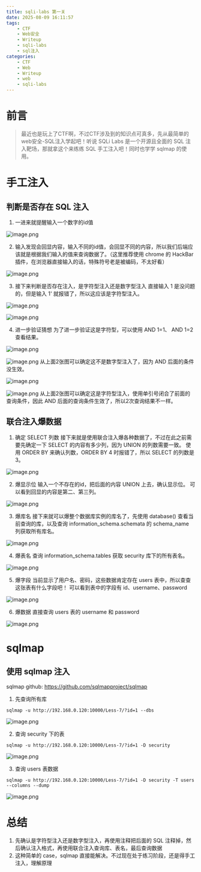 ```yaml
---
title: sqli-labs 第一关
date: 2025-08-09 16:11:57
tags:
    - CTF
    - Web安全
    - Writeup
    - sqli-labs
    - sql注入
categories:
    - CTF
    - Web
    - Writeup
    - web
    - sqli-labs
---
```

# 前言

> 最近也是玩上了CTF啊，不过CTF涉及到的知识点可真多，先从最简单的web安全-SQL注入学起吧！听说 SQLi Labs 是一个开源且全面的 SQL 注入靶场，那就拿这个来练练 SQL 手工注入吧！同时也学学 sqlmap 的使用。

# 手工注入
## 判断是否存在 SQL 注入
1. 一进来就提醒输入一个数字的id值

![image.png](https://s2.loli.net/2025/08/09/zmUvZL6F91Gatuh.png)

2. 输入发现会回显内容，输入不同的id值，会回显不同的内容，所以我们后端应该就是根据我们输入的值来查询数据了。（这里推荐使用 chrome 的 HackBar 插件，在浏览器直接输入的话，特殊符号老是被编码，不太好看）

![image.png](https://s2.loli.net/2025/08/09/G1D9AYaqi7KMbEC.png)

3. 接下来判断是否存在注入，是字符型注入还是数字型注入
直接输入 1 是没问题的，但是输入 1' 就报错了，所以这应该是字符型注入。

![image.png](https://s2.loli.net/2025/08/09/hVKdEtHfIvbL9C5.png)

![image.png](https://s2.loli.net/2025/08/09/Nj87fe3Z5uaOt2l.png)

4. 进一步验证猜想
为了进一步验证这是字符型，可以使用 AND 1=1、 AND 1=2 查看结果。


![image.png](https://s2.loli.net/2025/08/09/426VUfPjYKmu5DW.png)

![image.png](https://s2.loli.net/2025/08/09/YR9xturkiwEf5FA.png)
从上面2张图可以确定这不是数字型注入了，因为 AND 后面的条件没生效。

![image.png](https://s2.loli.net/2025/08/09/oPbjvZQrVqL924u.png)

![image.png](https://s2.loli.net/2025/08/09/2CaEwxKeHSVtd3s.png)
从上面2张图可以确定这是字符型注入，使用单引号闭合了前面的查询条件，因此 AND 后面的查询条件生效了，所以2次查询结果不一样。

## 联合注入爆数据
1. 确定 SELECT 列数
接下来就是使用联合注入爆各种数据了，不过在此之前需要先确定一下 SELECT 的内容有多少列，因为 UNION 的列数需要一致。
使用 ORDER BY 来确认列数，ORDER BY 4 时报错了，所以 SELECT 的列数是3。

![image.png](https://s2.loli.net/2025/08/09/lMm5iyFq1bCQzJH.png)

2. 爆显示位
输入一个不存在的id，把后面的内容 UNION 上去，确认显示位。
可以看到回显的内容是第二、第三列。

![image.png](https://s2.loli.net/2025/08/09/aqgoCQbSxNH2RGj.png)

3. 爆库名
接下来就可以爆整个数据库实例的库名了，先使用 database() 查看当前查询的库，以及查询 information_schema.schemata 的 schema_name 列获取所有库名。

![image.png](https://s2.loli.net/2025/08/09/76edbohSy5rZKU2.png)

4. 爆表名
查询 information_schema.tables 获取 security 库下的所有表名。

![image.png](https://s2.loli.net/2025/08/09/6lsrvCjtez3Rxnc.png)

5. 爆字段
当前显示了用户名、密码，这些数据肯定存在 users 表中，所以查查这张表有什么字段吧！
可以看到表中的字段有 id、username、password

![image.png](https://s2.loli.net/2025/08/09/zFs6qEQfJaTjCYx.png)

6. 爆数据
直接查询 users 表的 username 和 password

![image.png](https://s2.loli.net/2025/08/09/m6VIKUxEyejuX8t.png)

# sqlmap
## 使用 sqlmap 注入
sqlmap github: https://github.com/sqlmapproject/sqlmap

1. 先查询所有库

```
sqlmap -u http://192.168.0.120:10000/Less-7/?id=1 --dbs
```
![image.png](https://s2.loli.net/2025/08/09/1T8fLmZjkMVv2W3.png)

2. 查询 security 下的表

```
sqlmap -u http://192.168.0.120:10000/Less-7/?id=1 -D security
```

![image.png](https://s2.loli.net/2025/08/09/MsNDXunrwGg6tlo.png)

3. 查询 users 表数据

```
sqlmap -u http://192.168.0.120:10000/Less-7/?id=1 -D security -T users --columns --dump
```

![image.png](https://s2.loli.net/2025/08/09/5KaN9YlTciSrXWL.png)

# 总结
1. 先确认是字符型注入还是数字型注入，再使用注释把后面的 SQL 注释掉，然后确认注入格式，再使用联合注入查询库、表名，最后查询数据
2. 这种简单的 case，sqlmap 直接能解决。不过现在处于练习阶段，还是得手工注入，理解原理